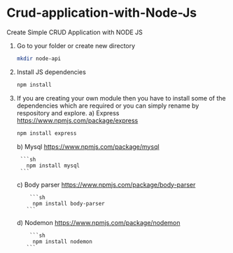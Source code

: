 # Crud-application-with-Node-Js
Create Simple CRUD Application with NODE JS

1. Go to your folder or create new directory
    ```sh
    mkdir node-api
    ```
    
2. Install JS dependencies

    ```sh
    npm install
    ```

3. If you are creating your own module then you have to install some of the dependencies which are required or
you can simply rename by respository and explore.
    a) Express 
        https://www.npmjs.com/package/express
     
      ```sh
      npm install express
      ```
    b) Mysql
        https://www.npmjs.com/package/mysql
        
        ```sh
          npm install mysql
        ```
     c) Body parser
          https://www.npmjs.com/package/body-parser
          
           ```sh
            npm install body-parser
          ```
      d) Nodemon
          https://www.npmjs.com/package/nodemon
          
           ```sh
            npm install nodemon
          ```
